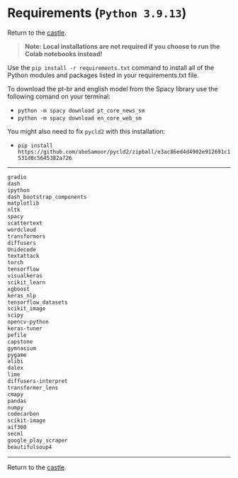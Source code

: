 # Requirements (`Python 3.9.13`)

Return to the [castle](https://github.com/Nkluge-correa/teeny-tiny_castle).

> **Note: Local installations are not required if you choose to run the Colab notebooks instead!**

Use the `pip install -r requirements.txt` command to install all of the Python modules and packages listed in your requirements.txt file.

To download the pt-br and english model from the Spacy library use the following comand on your terminal:

- `python -m spacy download pt_core_news_sm`
- `python -m spacy download en_core_web_sm`

You might also need to fix `pycld2` with this installation:

- `pip install https://github.com/aboSamoor/pycld2/zipball/e3ac86ed4d4902e912691c1531d0c5645382a726`

---

```bash
gradio
dash
ipython
dash_bootstrap_components
matplotlib
nltk
spacy
scattertext
wordcloud
transformers
diffusers
Unidecode
textattack
torch
tensorflow
visualkeras
scikit_learn
xgboost
keras_nlp
tensorflow_datasets
scikit_image
scipy
opencv-python
keras-tuner
pefile
capstone
gymnasium
pygame
alibi
dalex
lime
diffusers-interpret
transformer_lens
cmapy
pandas
numpy
codecarbon
scikit-image
aif360
secml
google_play_scraper
beautifulsoup4
```

---

Return to the [castle](https://github.com/Nkluge-correa/teeny-tiny_castle).
